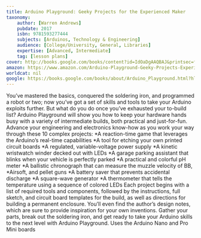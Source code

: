 ```yaml
---
title: Arduino Playground: Geeky Projects for the Experienced Maker
taxonomy:
	author: [Warren Andrews]
	pubdate: 2017
	isbn: 9781593277444
	subjects: [Arduinos, Technology & Engineering]
	audience: [College/University, General, Libraries]
	expertise: [Advanced, Intermediate]
	tag: [lesson plans]
cover: http://books.google.com/books/content?id=IdOaDgAAQBAJ&printsec=frontcover&img=1&zoom=1&edge=curl&source=gbs_api
amazon: https://www.amazon.com/Arduino-Playground-Geeky-Projects-Experienced/dp/159327744X/ref=sr_1_1?s=books&ie=UTF8&qid=1541655140&sr=1-1&keywords=Arduino+Playground&dpID=51HyAc8oCoL&preST=_SX218_BO1,204,203,200_QL40_&dpSrc=srch
worldcat: nil
google: https://books.google.com/books/about/Arduino_Playground.html?hl=&id=IdOaDgAAQBAJ
---
```

You’ve mastered the basics, conquered the soldering iron, and programmed a robot or two; now you’ve got a set of skills and tools to take your Arduino exploits further. But what do you do once you’ve exhausted your to-build list? Arduino Playground will show you how to keep your hardware hands busy with a variety of intermediate builds, both practical and just-for-fun. Advance your engineering and electronics know-how as you work your way through these 10 complex projects: *A reaction-time game that leverages the Arduino’s real-time capabilities *A tool for etching your own printed circuit boards *A regulated, variable-voltage power supply *A kinetic wristwatch winder decked out with LEDs *A garage parking assistant that blinks when your vehicle is perfectly parked *A practical and colorful pH meter *A ballistic chronograph that can measure the muzzle velocity of BB, *Airsoft, and pellet guns *A battery saver that prevents accidental discharge *A square-wave generator *A thermometer that tells the temperature using a sequence of colored LEDs Each project begins with a list of required tools and components, followed by the instructions, full sketch, and circuit board templates for the build, as well as directions for building a permanent enclosure. You’ll even find the author’s design notes, which are sure to provide inspiration for your own inventions. Gather your parts, break out the soldering iron, and get ready to take your Arduino skills to the next level with Arduino Playground. Uses the Arduino Nano and Pro Mini boards